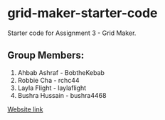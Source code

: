 # grid-maker-starter-code
Starter code for Assignment 3 - Grid Maker.

## Group Members:

1. Ahbab Ashraf - BobtheKebab
2. Robbie Cha - rchc44
3. Layla Flight - laylaflight
4. Bushra Hussain - bushra4468


[Website link]()
